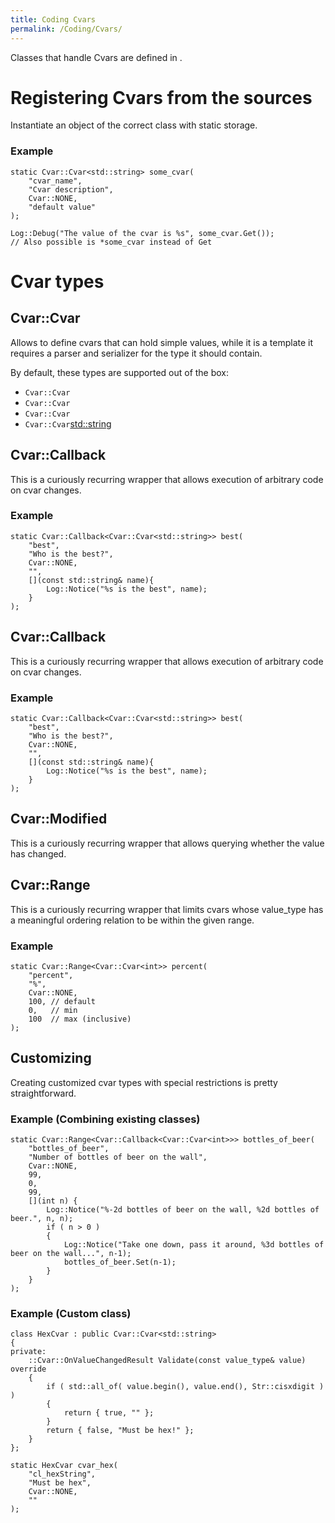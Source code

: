 ```yaml
---
title: Coding Cvars
permalink: /Coding/Cvars/
---
```


Classes that handle Cvars are defined in .

# Registering Cvars from the sources

Instantiate an object of the correct class with static storage.

### Example

    static Cvar::Cvar<std::string> some_cvar(
        "cvar_name",
        "Cvar description",
        Cvar::NONE,
        "default value"
    );

    Log::Debug("The value of the cvar is %s", some_cvar.Get());
    // Also possible is *some_cvar instead of Get

# Cvar types

## Cvar::Cvar

Allows to define cvars that can hold simple values, while it is a
template it requires a parser and serializer for the type it should
contain.

By default, these types are supported out of the box:

- `Cvar::Cvar`<bool>
- `Cvar::Cvar`<int>
- `Cvar::Cvar`<float>
- `Cvar::Cvar`<std::string>

## Cvar::Callback

This is a curiously recurring wrapper that allows execution of arbitrary
code on cvar changes.

### Example

    static Cvar::Callback<Cvar::Cvar<std::string>> best(
        "best",
        "Who is the best?",
        Cvar::NONE,
        "",
        [](const std::string& name){
            Log::Notice("%s is the best", name);
        }
    );

## Cvar::Callback

This is a curiously recurring wrapper that allows execution of arbitrary
code on cvar changes.

### Example

    static Cvar::Callback<Cvar::Cvar<std::string>> best(
        "best",
        "Who is the best?",
        Cvar::NONE,
        "",
        [](const std::string& name){
            Log::Notice("%s is the best", name);
        }
    );

## Cvar::Modified

This is a curiously recurring wrapper that allows querying whether the
value has changed.

## Cvar::Range

This is a curiously recurring wrapper that limits cvars whose value_type
has a meaningful ordering relation to be within the given range.

### Example

    static Cvar::Range<Cvar::Cvar<int>> percent(
        "percent",
        "%",
        Cvar::NONE,
        100, // default
        0,   // min
        100  // max (inclusive)
    );

## Customizing

Creating customized cvar types with special restrictions is pretty
straightforward.

### Example (Combining existing classes)

    static Cvar::Range<Cvar::Callback<Cvar::Cvar<int>>> bottles_of_beer(
        "bottles_of_beer",
        "Number of bottles of beer on the wall",
        Cvar::NONE,
        99,
        0,
        99,
        [](int n) {
            Log::Notice("%-2d bottles of beer on the wall, %2d bottles of beer.", n, n);
            if ( n > 0 )
            {
                Log::Notice("Take one down, pass it around, %3d bottles of beer on the wall...", n-1);
                bottles_of_beer.Set(n-1);
            }
        }
    );

### Example (Custom class)

    class HexCvar : public Cvar::Cvar<std::string>
    {
    private:
        ::Cvar::OnValueChangedResult Validate(const value_type& value) override
        {
            if ( std::all_of( value.begin(), value.end(), Str::cisxdigit ) )
            {
                return { true, "" };
            }
            return { false, "Must be hex!" };
        }
    };

    static HexCvar cvar_hex(
        "cl_hexString",
        "Must be hex",
        Cvar::NONE,
        ""
    );